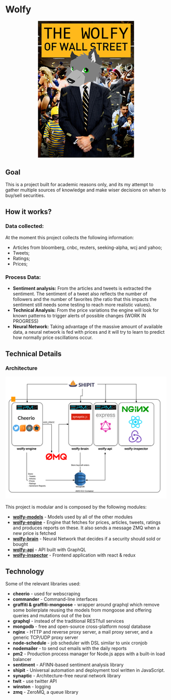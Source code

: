 # Wolfy
<p align="center"><img src="https://github.com/canastro/wolfy-resources/blob/master/The-Wolf-of-Wall-Street.png?raw=true" width="300"></p>

## Goal
This is a project built for academic reasons only, and its my attempt to gather multiple sources of knowledge and make wiser decisions on when to buy/sell securities.

## How it works?
### Data collected:
At the moment this project collects the following information:
* Articles from bloomberg, cnbc, reuters, seeking-alpha, wcj and yahoo;
* Tweets;
* Ratings;
* Prices;

### Process Data:
* **Sentiment analysis:** From the articles and tweets is extracted the sentiment. The sentiment of a tweet also reflects the number of followers and the number of favorites (the ratio that this impacts the sentiment still needs some testing to reach more realistic values).
* **Technical Analysis:** From the price variations the engine will look for known patterns to trigger alerts of possible changes (WORK IN PROGRESS)
* **Neural Network:** Taking advantage of the massive amount of available data, a neural network is fed with prices and it will try to learn to predict how normally price oscillations occur.

## Technical Details
### Architecture
![Architecture](https://github.com/canastro/wolfy-resources/blob/master/Wolfy%20-%20Wolfy%20Diagram.png?raw=true "Architecture")

This project is modular and is composed by the following modules:
* [**wolfy-models**](https://github.com/canastro/wolfy-models) - Models used by all of the other modules
*  [**wolfy-engine**](https://github.com/canastro/wolfy-engine) - Engine that fetches for prices, articles, tweets, ratings and produces reports on these. It also sends a message ZMQ when a new price is fetched
*  [**wolfy-brain**](https://github.com/canastro/wolfy-brain) - Neural Network that decides if a security should sold or bought
* [**wolfy-api**](https://github.com/canastro/wolfy-api) - API built with GraphQL
*  [**wolfy-inspector**](https://github.com/canastro/wolfy-inspector) - Frontend application with react & redux

## Technology
Some of the relevant libraries used:
* **cheerio** - used for webscraping
* **commander** - Command-line interfaces
* **graffiti & graffiti-mongoose** - wrapper around graphql which remove some boilerplate reusing the models from mongoose and offering queries and mutations out of the box
* **graphql** - instead of the traditional RESTfull services
* **mongodb** - free and open-source cross-platform nosql database
* **nginx** - HTTP and reverse proxy server, a mail proxy server, and a generic TCP/UDP proxy server
* **node-schedule** - job scheduler with DSL similar to unix cronjob
* **nodemailer** - to send out emails with the daily reports
* **pm2** - Production process manager for Node.js apps with a built-in load balancer
* **sentiment** - AFINN-based sentiment analysis library
* **shipit** - Universal automation and deployment tool written in JavaScript.
* **synaptic** - Architecture-free neural network library
* **twit** - use twitter API
* **winston** - logging
* **zmq** - ZeroMQ, a queue library
